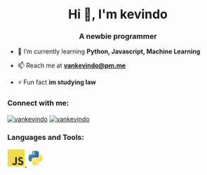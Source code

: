 <h1 align="center">Hi 👋, I'm kevindo</h1>
<h3 align="center">A newbie programmer</h3>

- 🌱 I’m currently learning **Python, Javascript, Machine Learning**

- 📫 Reach me at **vankevindo@pm.me**

- ⚡ Fun fact **im studying law**

<h3 align="left">Connect with me:</h3>
<p align="left">
<a href="https://instagram.com/vankevindo" target="blank"><img align="center" src="https://raw.githubusercontent.com/rahuldkjain/github-profile-readme-generator/master/src/images/icons/Social/instagram.svg" alt="vankevindo" height="30" width="40" /></a>
<a href="https://twitter.com/vankevindo" target="blank"><img align="center" src="https://raw.githubusercontent.com/rahuldkjain/github-profile-readme-generator/master/src/images/icons/Social/twitter.svg" alt="vankevindo" height="30" width="40" /></a>
</p>

<h3 align="left">Languages and Tools:</h3>
<p align="left"> <a href="https://developer.mozilla.org/en-US/docs/Web/JavaScript" target="_blank" rel="noreferrer"> <img src="https://raw.githubusercontent.com/devicons/devicon/master/icons/javascript/javascript-original.svg" alt="javascript" width="40" height="40"/> </a> <a href="https://www.python.org" target="_blank" rel="noreferrer"> <img src="https://raw.githubusercontent.com/devicons/devicon/master/icons/python/python-original.svg" alt="python" width="40" height="40"/> </a> </p>
